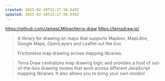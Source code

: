 ```yaml
---
created: 2025-02-10T12:27:56.549Z
updated: 2025-02-10T12:27:56.549Z
---
```

https://github.com/JamesLMilner/terra-draw
https://terradraw.io/

> A library for drawing on maps that supports Mapbox, MapLibre, Google Maps, OpenLayers and Leaflet out the box

> Frictionless map drawing across mapping libraries.

> Terra Draw centralizes map drawing logic and provides a host of out-of-the-box drawing modes that work across different JavaScript mapping libraries. It also allows you to bring your own modes!